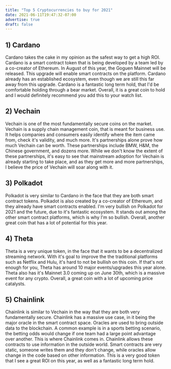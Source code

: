 ```yaml
---
title: "Top 5 Cryptocurrencies to buy for 2021"
date: 2021-06-11T19:47:32-07:00
advertise: true
draft: false
---
```





## 1) Cardano

Cardano takes the cake in my opinion as the safest way to get a high ROI. Cardano is a smart contract token that is being developed by a team led by a co-creator of Ethereum. In August of this year, the Goguen Mainnet will be released. This upgrade will enable smart contracts on the platform. Cardano already has an established ecosystem, even though we are still this far away from this upgrade. Cardano is a fantastic long term hold, that I'd be comfortable holding through a bear market. Overall, it is a great coin to hold and I would definitely recommend you add this to your watch list.

## 2) Vechain

Vechain is one of the most fundamentally secure coins on the market. Vechain is a supply chain management coin, that is meant for business use. It helps companies and consumers easily identify where the item came from, check it's validity, and much more. It's partnerships alone prove how much Vechain can be worth. These partnerships include BMW, H&M, the Chinese government, and dozens more. While we don't know the extent of these partnerships, it's easy to see that mainstream adoption for Vechain is already starting to take place, and as they get more and more partnerships, I believe the price of Vechain will soar along with it.

## 3) Polkadot

Polkadot is very similar to Cardano in the face that they are both smart contract tokens. Polkadot is also created by a co-creator of Ethereum, and they already have smart contracts enabled. I'm very bullish on Polkadot for 2021 and the future, due to it's fantastic ecosystem. It stands out among the other smart contract platforms, which is why I'm so bullish. Overall, another great coin that has a lot of potential for this year.

## 4) Theta

Theta is a very unique token, in the face that it wants to be a decentralized streaming network. With it's goal to improve the the traditional platforms such as Netflix and Hulu, it's hard to not be bullish on this coin. If that's not enough for you, Theta has around 10 major events/upgrades this year alone. Theta also has it's Mainnet 3.0 coming up on June 30th, which is a massive event for any crypto. Overall, a great coin with a lot of  upcoming price catalysts. 

## 5) Chainlink

Chainlink is similar to Vechain in the way that they are both very fundamentally secure. Chainlink has a massive use case, in it being the major oracle in the smart contract space. Oracles are used to bring outside data to the blockchain. A common example is in a sports betting scenario, the betting odds would change if one team had a large point advantage over another. This is where Chainlink comes in. Chainlink allows these contracts to use information in the outside world. Smart contracts are very static, someone writes them and they don't change, while oracles allow change in the code based on other information. This is a very good token that I see a great ROI on this year, as well as a fantastic long term hold.